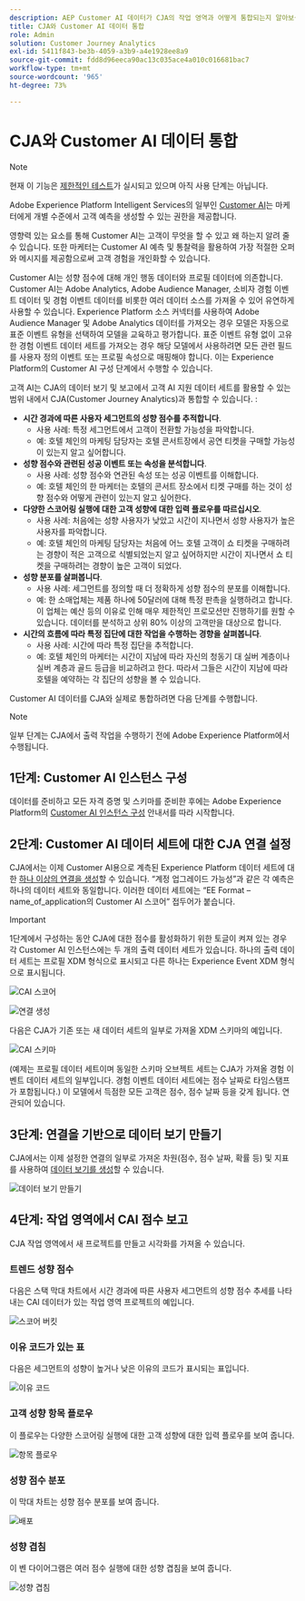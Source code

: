 ```yaml
---
description: AEP Customer AI 데이터가 CJA의 작업 영역과 어떻게 통합되는지 알아보십시오.
title: CJA와 Customer AI 데이터 통합
role: Admin
solution: Customer Journey Analytics
exl-id: 5411f843-be3b-4059-a3b9-a4e1928ee8a9
source-git-commit: fdd8d96eeca90ac13c035ace4a010c016681bac7
workflow-type: tm+mt
source-wordcount: '965'
ht-degree: 73%

---
```


# CJA와 Customer AI 데이터 통합

>[!NOTE]
>
>현재 이 기능은 [제한적인 테스트](/help/release-notes/releases.md)가 실시되고 있으며 아직 사용 단계는 아닙니다.

Adobe Experience Platform Intelligent Services의 일부인 [Customer AI](https://experienceleague.adobe.com/docs/experience-platform/intelligent-services/customer-ai/overview.html?lang=ko-KR)는 마케터에게 개별 수준에서 고객 예측을 생성할 수 있는 권한을 제공합니다.

영향력 있는 요소를 통해 Customer AI는 고객이 무엇을 할 수 있고 왜 하는지 알려 줄 수 있습니다. 또한 마케터는 Customer AI 예측 및 통찰력을 활용하여 가장 적절한 오퍼와 메시지를 제공함으로써 고객 경험을 개인화할 수 있습니다.

Customer AI는 성향 점수에 대해 개인 행동 데이터와 프로필 데이터에 의존합니다. Customer AI는 Adobe Analytics, Adobe Audience Manager, 소비자 경험 이벤트 데이터 및 경험 이벤트 데이터를 비롯한 여러 데이터 소스를 가져올 수 있어 유연하게 사용할 수 있습니다. Experience Platform 소스 커넥터를 사용하여 Adobe Audience Manager 및 Adobe Analytics 데이터를 가져오는 경우 모델은 자동으로 표준 이벤트 유형을 선택하여 모델을 교육하고 평가합니다. 표준 이벤트 유형 없이 고유한 경험 이벤트 데이터 세트를 가져오는 경우 해당 모델에서 사용하려면 모든 관련 필드를 사용자 정의 이벤트 또는 프로필 속성으로 매핑해야 합니다. 이는 Experience Platform의 Customer AI 구성 단계에서 수행할 수 있습니다.

고객 AI는 CJA의 데이터 보기 및 보고에서 고객 AI 지원 데이터 세트를 활용할 수 있는 범위 내에서 CJA(Customer Journey Analytics)과 통합할 수 있습니다. :

* **시간 경과에 따른 사용자 세그먼트의 성향 점수를 추적합니다**.
   * 사용 사례: 특정 세그먼트에서 고객이 전환할 가능성을 파악합니다.
   * 예: 호텔 체인의 마케팅 담당자는 호텔 콘서트장에서 공연 티켓을 구매할 가능성이 있는지 알고 싶어합니다.
* **성향 점수와 관련된 성공 이벤트 또는 속성을 분석합니다**.
   * 사용 사례: 성향 점수와 연관된 속성 또는 성공 이벤트를 이해합니다.
   * 예: 호텔 체인의 한 마케터는 호텔의 콘서트 장소에서 티켓 구매를 하는 것이 성향 점수와 어떻게 관련이 있는지 알고 싶어한다.
* **다양한 스코어링 실행에 대한 고객 성향에 대한 입력 플로우를 따르십시오**.
   * 사용 사례: 처음에는 성향 사용자가 낮았고 시간이 지나면서 성향 사용자가 높은 사용자를 파악합니다.
   * 예: 호텔 체인의 마케팅 담당자는 처음에 어느 호텔 고객이 쇼 티켓을 구매하려는 경향이 적은 고객으로 식별되었는지 알고 싶어하지만 시간이 지나면서 쇼 티켓을 구매하려는 경향이 높은 고객이 되었다.
* **성향 분포를 살펴봅니다**.
   * 사용 사례: 세그먼트를 정의할 때 더 정확하게 성향 점수의 분포를 이해합니다.
   * 예: 한 소매업체는 제품 하나에 50달러에 대해 특정 판촉을 실행하려고 합니다. 이 업체는 예산 등의 이유로 인해 매우 제한적인 프로모션만 진행하기를 원할 수 있습니다. 데이터를 분석하고 상위 80% 이상의 고객만을 대상으로 합니다.
* **시간의 흐름에 따라 특정 집단에 대한 작업을 수행하는 경향을 살펴봅니다**.
   * 사용 사례: 시간에 따라 특정 집단을 추적합니다.
   * 예: 호텔 체인의 마케터는 시간이 지남에 따라 자신의 청동기 대 실버 계층이나 실버 계층과 골드 등급을 비교하려고 한다. 따라서 그들은 시간이 지남에 따라 호텔을 예약하는 각 집단의 성향을 볼 수 있습니다.

Customer AI 데이터를 CJA와 실제로 통합하려면 다음 단계를 수행합니다.

>[!NOTE]
>
>일부 단계는 CJA에서 출력 작업을 수행하기 전에 Adobe Experience Platform에서 수행됩니다.


## 1단계: Customer AI 인스턴스 구성

데이터를 준비하고 모든 자격 증명 및 스키마를 준비한 후에는 Adobe Experience Platform의 [Customer AI 인스턴스 구성](https://experienceleague.adobe.com/docs/experience-platform/intelligent-services/customer-ai/user-guide/configure.html?lang=ko-KR) 안내서를 따라 시작합니다.

## 2단계: Customer AI 데이터 세트에 대한 CJA 연결 설정

CJA에서는 이제 Customer AI용으로 계측된 Experience Platform 데이터 세트에 대한 [하나 이상의 연결을 생성](/help/connections/create-connection.md)할 수 있습니다. “계정 업그레이드 가능성”과 같은 각 예측은 하나의 데이터 세트와 동일합니다. 이러한 데이터 세트에는 “EE Format – name_of_application의 Customer AI 스코어” 접두어가 붙습니다.

>[!IMPORTANT]
>
>1단계에서 구성하는 동안 CJA에 대한 점수를 활성화하기 위한 토글이 켜져 있는 경우 각 Customer AI 인스턴스에는 두 개의 출력 데이터 세트가 있습니다. 하나의 출력 데이터 세트는 프로필 XDM 형식으로 표시되고 다른 하나는 Experience Event XDM 형식으로 표시됩니다.

![CAI 스코어](assets/cai-scores.png)

![연결 생성](assets/create-conn.png)

다음은 CJA가 기존 또는 새 데이터 세트의 일부로 가져올 XDM 스키마의 예입니다.

![CAI 스키마](assets/cai-schema.png)

(예제는 프로필 데이터 세트이며 동일한 스키마 오브젝트 세트는 CJA가 가져올 경험 이벤트 데이터 세트의 일부입니다. 경험 이벤트 데이터 세트에는 점수 날짜로 타임스탬프가 포함됩니다.) 이 모델에서 득점한 모든 고객은 점수, 점수 날짜 등을 갖게 됩니다. 연관되어 있습니다.

## 3단계: 연결을 기반으로 데이터 보기 만들기

CJA에서는 이제 설정한 연결의 일부로 가져온 차원(점수, 점수 날짜, 확률 등) 및 지표를 사용하여 [데이터 보기를 생성](/help/data-views/create-dataview.md)할 수 있습니다.

![데이터 보기 만들기](assets/create-dataview.png)

## 4단계: 작업 영역에서 CAI 점수 보고

CJA 작업 영역에서 새 프로젝트를 만들고 시각화를 가져올 수 있습니다.

### 트렌드 성향 점수

다음은 스택 막대 차트에서 시간 경과에 따른 사용자 세그먼트의 성향 점수 추세를 나타내는 CAI 데이터가 있는 작업 영역 프로젝트의 예입니다.

![스코어 버킷](assets/workspace-scores.png)

### 이유 코드가 있는 표

다음은 세그먼트의 성향이 높거나 낮은 이유의 코드가 표시되는 표입니다.

![이유 코드](assets/reason-codes.png)

### 고객 성향 항목 플로우

이 플로우는 다양한 스코어링 실행에 대한 고객 성향에 대한 입력 플로우를 보여 줍니다.

![항목 플로우](assets/flow.png)

### 성향 점수 분포

이 막대 차트는 성향 점수 분포를 보여 줍니다.

![배포](assets/distribution.png)

### 성향 겹침

이 벤 다이어그램은 여러 점수 실행에 대한 성향 겹침을 보여 줍니다.

![성향 겹침](assets/venn.png)
